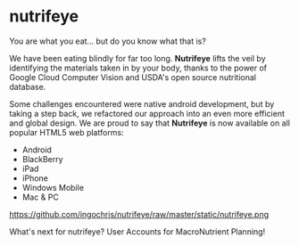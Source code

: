 # nutrifeye

You are what you eat... but do you know what that is? 

We have been eating blindly for far too long. **Nutrifeye** lifts the veil by identifying the materials taken in by your body, thanks to the power of Google Cloud Computer Vision and USDA's open source nutritional database.  

Some challenges encountered were native android development, but by taking a step back, we refactored our approach into an even more efficient and global design. We are proud to say that **Nutrifeye** is now available on all popular HTML5 web platforms: 

* Android
* BlackBerry
* iPad
* iPhone
* Windows Mobile
* Mac & PC

https://github.com/ingochris/nutrifeye/raw/master/static/nutrifeye.png

What's next for nutrifeye? User Accounts for MacroNutrient Planning!

